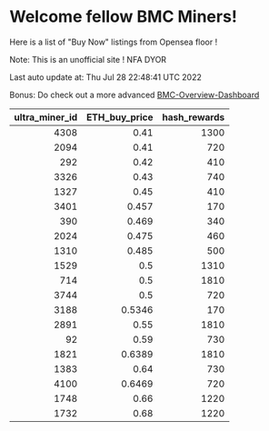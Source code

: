 # Welcome fellow BMC Miners!
Here is a list of "Buy Now" listings from Opensea floor !

Note: This is an unofficial site ! NFA DYOR

Last auto update at: Thu Jul 28 22:48:41 UTC 2022

Bonus: Do check out a more advanced [BMC-Overview-Dashboard](https://dune.com/defifunk/BMC-Overview-Dashboard)


|   ultra_miner_id |   ETH_buy_price |   hash_rewards |
|-----------------:|----------------:|---------------:|
|             4308 |          0.41   |           1300 |
|             2094 |          0.41   |            720 |
|              292 |          0.42   |            410 |
|             3326 |          0.43   |            740 |
|             1327 |          0.45   |            410 |
|             3401 |          0.457  |            170 |
|              390 |          0.469  |            340 |
|             2024 |          0.475  |            460 |
|             1310 |          0.485  |            500 |
|             1529 |          0.5    |           1310 |
|              714 |          0.5    |           1810 |
|             3744 |          0.5    |            720 |
|             3188 |          0.5346 |            170 |
|             2891 |          0.55   |           1810 |
|               92 |          0.59   |            730 |
|             1821 |          0.6389 |           1810 |
|             1383 |          0.64   |            730 |
|             4100 |          0.6469 |            720 |
|             1748 |          0.66   |           1220 |
|             1732 |          0.68   |           1220 |